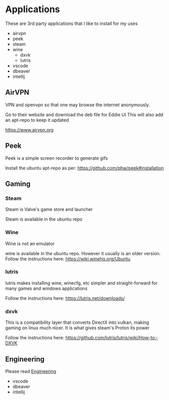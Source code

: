 # Applications

These are 3rd party applications that I like to install for my uses

* airvpn
* peek
* steam
* wine
  * dxvk
  * lutris
* vscode
* dbeaver
* intellij


## AirVPN

VPN and openvpn so that one may browse the internet anonymously.

Go to their website and download the deb file for Eddie UI
This will also add an apt-repo to keep it updated

https://www.airvpn.org

## Peek

Peek is a simple screen recorder to generate gifs

Install the ubuntu apt-repo as per:
https://github.com/phw/peek#installation

## Gaming

### Steam

Steam is Valve's game store and launcher

Steam is available in the ubuntu repo

### Wine

Wine is not an emulator

wine is available in the ubuntu repo. However it usually is an older version.
Follow the instructions here: https://wiki.winehq.org/Ubuntu

### lutris

lutris makes installing wine, winecfg, etc simpler and straight-forward for many games and windows applications

Follow the instructions here: https://lutris.net/downloads/

### dxvk

This is a compatibility layer that converts DirectX into vulkan, making gaming on linux much nicer. It is what gives steam's Proton its power

Follow the instructions here: https://github.com/lutris/lutris/wiki/How-to:-DXVK

## Engineering

Please read [Engineering](../engineering.md)

* vscode
* dbeaver
* intellij
